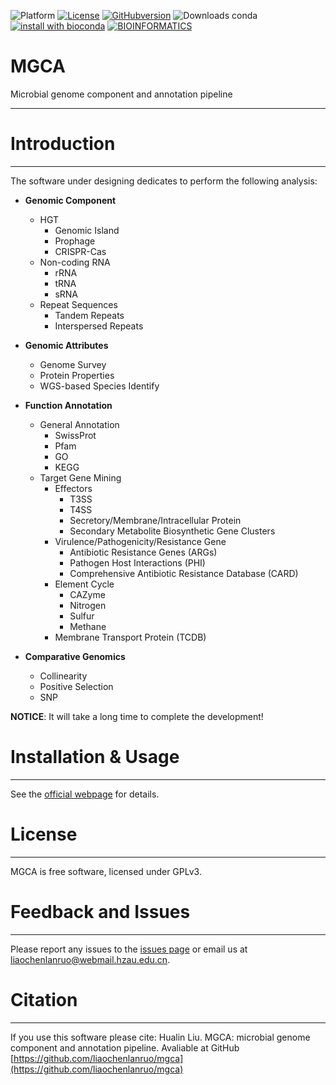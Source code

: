 ![Platform](https://img.shields.io/badge/Platform-WSL%2FLinux%2FmacOS-green) [![License](https://img.shields.io/github/license/liaochenlanruo/mgca)](https://github.com/liaochenlanruo/mgca/blob/master/LICENSE) [![GitHubversion](https://anaconda.org/bioconda/mgca/badges/version.svg)](https://anaconda.org/bioconda/mgca) ![Downloads conda](https://img.shields.io/conda/dn/bioconda/mgca.svg?style=flat) [![install with bioconda](https://img.shields.io/badge/install%20with-bioconda-brightgreen.svg?style=flat)](http://bioconda.github.io/recipes/mgca/README.html) [![BIOINFORMATICS](https://pub.idqqimg.com/wpa/images/group.png "945751012")](//shang.qq.com/wpa/qunwpa?idkey=fd4637eecd73bf0a5a8caa274843a07afdf1fbbc40a86630df5d4b029749cc7b)

# MGCA

Microbial genome component and annotation pipeline

-------------

# Introduction
----

The software under designing dedicates to perform the following analysis:

- **Genomic Component**
  - HGT
    - Genomic Island
    - Prophage
    - CRISPR-Cas
  - Non-coding RNA
    - rRNA
    - tRNA
    - sRNA
  - Repeat Sequences
    - Tandem Repeats
    - Interspersed Repeats

- **Genomic Attributes**
  - Genome Survey
  - Protein Properties
  - WGS-based Species Identify

- **Function Annotation**
  - General Annotation
    - SwissProt
    - Pfam
    - GO
    - KEGG
  - Target Gene Mining
    - Effectors
      - T3SS
      - T4SS
      - Secretory/Membrane/Intracellular Protein
      - Secondary Metabolite Biosynthetic Gene Clusters
    - Virulence/Pathogenicity/Resistance Gene
      - Antibiotic Resistance Genes (ARGs)
      - Pathogen Host Interactions (PHI)
      - Comprehensive Antibiotic Resistance Database (CARD)
    - Element Cycle
      - CAZyme
      - Nitrogen
      - Sulfur
      - Methane
    - Membrane Transport Protein (TCDB)

- **Comparative Genomics**
  - Collinearity
  - Positive Selection
  - SNP

**NOTICE**: It will take a long time to complete the development!

# Installation & Usage
----
See the [official webpage](https://liaochenlanruo.fun/mgca/) for details.

# License
-------

MGCA is free software, licensed under GPLv3.

# Feedback and Issues
-------------------

Please report any issues to the [issues page](https://github.com/liaochenlanruo/mgca/issues?_blank) or email us at <liaochenlanruo@webmail.hzau.edu.cn>.

# Citation
--------

If you use this software please cite: Hualin Liu. MGCA: microbial genome component and annotation pipeline. Avaliable at GitHub [https://github.com/liaochenlanruo/mgca](https://github.com/liaochenlanruo/mgca)
